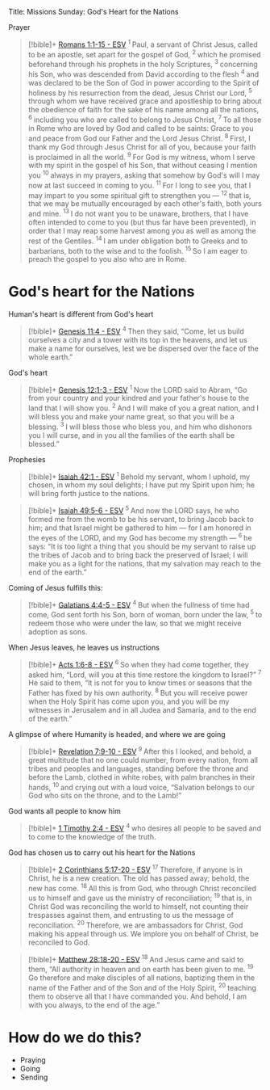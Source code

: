 Title: Missions Sunday: God's Heart for the Nations

Prayer
> [!bible]+ [Romans 1:1-15 - ESV](https://bolls.life/ESV/45/1/)
>  <sup> 1 </sup>Paul, a servant  of Christ Jesus, called to be an apostle, set apart for the gospel of God, <sup> 2 </sup>which he promised beforehand through his prophets in the holy Scriptures, <sup> 3 </sup>concerning his Son, who was descended from David  according to the flesh <sup> 4 </sup>and was declared to be the Son of God in power according to the Spirit of holiness by his resurrection from the dead, Jesus Christ our Lord, <sup> 5 </sup>through whom we have received grace and apostleship to bring about the obedience of faith for the sake of his name among all the nations, <sup> 6 </sup>including you who are called to belong to Jesus Christ, <sup> 7 </sup>To all those in Rome who are loved by God and called to be saints: Grace to you and peace from God our Father and the Lord Jesus Christ. <sup> 8 </sup>First, I thank my God through Jesus Christ for all of you, because your faith is proclaimed in all the world. <sup> 9 </sup>For God is my witness, whom I serve with my spirit in the gospel of his Son, that without ceasing I mention you <sup> 10 </sup>always in my prayers, asking that somehow by God's will I may now at last succeed in coming to you. <sup> 11 </sup>For I long to see you, that I may impart to you some spiritual gift to strengthen you — <sup> 12 </sup>that is, that we may be mutually encouraged by each other's faith, both yours and mine. <sup> 13 </sup>I do not want you to be unaware, brothers,  that I have often intended to come to you (but thus far have been prevented), in order that I may reap some harvest among you as well as among the rest of the Gentiles. <sup> 14 </sup>I am under obligation both to Greeks and to barbarians,  both to the wise and to the foolish. <sup> 15 </sup>So I am eager to preach the gospel to you also who are in Rome.


# God's heart for the Nations
Human's heart is different from God's heart
> [!bible]+ [Genesis 11:4 - ESV](https://bolls.life/ESV/1/11/)
>  <sup> 4 </sup>Then they said, “Come, let us build ourselves a city and a tower with its top in the heavens, and let us make a name for ourselves, lest we be dispersed over the face of the whole earth.”

God's heart
> [!bible]+ [Genesis 12:1-3 - ESV](https://bolls.life/ESV/1/12/)
>  <sup> 1 </sup>Now the LORD said  to Abram, “Go from your country  and your kindred and your father's house to the land that I will show you. <sup> 2 </sup>And I will make of you a great nation, and I will bless you and make your name great, so that you will be a blessing. <sup> 3 </sup>I will bless those who bless you, and him who dishonors you I will curse, and in you all the families of the earth shall be blessed.”

Prophesies 
> [!bible]+ [Isaiah 42:1 - ESV](https://bolls.life/ESV/23/42/)
>  <sup> 1 </sup>Behold my servant, whom I uphold, my chosen, in whom my soul delights; I have put my Spirit upon him; he will bring forth justice to the nations.

> [!bible]+ [Isaiah 49:5-6 - ESV](https://bolls.life/ESV/23/49/)
>  <sup> 5 </sup>And now the LORD says, he who formed me from the womb to be his servant, to bring Jacob back to him; and that Israel might be gathered to him — for I am honored in the eyes of the LORD, and my God has become my strength — <sup> 6 </sup>he says: “It is too light a thing that you should be my servant to raise up the tribes of Jacob and to bring back the preserved of Israel; I will make you as a light for the nations, that my salvation may reach to the end of the earth.”

Coming of Jesus fulfills this:
> [!bible]+ [Galatians 4:4-5 - ESV](https://bolls.life/ESV/48/4/)
>  <sup> 4 </sup>But when the fullness of time had come, God sent forth his Son, born of woman, born under the law, <sup> 5 </sup>to redeem those who were under the law, so that we might receive adoption as sons.

When Jesus leaves, he leaves us instructions
> [!bible]+ [Acts 1:6-8 - ESV](https://bolls.life/ESV/44/1/)
>  <sup> 6 </sup>So when they had come together, they asked him, “Lord, will you at this time restore the kingdom to Israel?” <sup> 7 </sup>He said to them,  “It is not for you to know times or seasons that the Father has fixed by his own authority. <sup> 8 </sup>But you will receive power when the Holy Spirit has come upon you, and you will be my witnesses in Jerusalem and in all Judea and Samaria, and to the end of the earth.”

A glimpse of where Humanity is headed, and where we are going
> [!bible]+ [Revelation 7:9-10 - ESV](https://bolls.life/ESV/66/7/)
>  <sup> 9 </sup>After this I looked, and behold, a great multitude that no one could number, from every nation, from all tribes and peoples and languages, standing before the throne and before the Lamb, clothed in white robes, with palm branches in their hands, <sup> 10 </sup>and crying out with a loud voice, “Salvation belongs to our God who sits on the throne, and to the Lamb!”

God wants all people to know him
> [!bible]+ [1 Timothy 2:4 - ESV](https://bolls.life/ESV/54/2/)
>  <sup> 4 </sup>who desires all people to be saved and to come to the knowledge of the truth.

God has chosen us to carry out his heart for the Nations
> [!bible]+ [2 Corinthians 5:17-20 - ESV](https://bolls.life/ESV/47/5/)
>  <sup> 17 </sup>Therefore, if anyone is in Christ, he is a new creation.  The old has passed away; behold, the new has come. <sup> 18 </sup>All this is from God, who through Christ reconciled us to himself and gave us the ministry of reconciliation; <sup> 19 </sup>that is, in Christ God was reconciling  the world to himself, not counting their trespasses against them, and entrusting to us the message of reconciliation. <sup> 20 </sup>Therefore, we are ambassadors for Christ, God making his appeal through us. We implore you on behalf of Christ, be reconciled to God.

> [!bible]+ [Matthew 28:18-20 - ESV](https://bolls.life/ESV/40/28/)
>  <sup> 18 </sup>And Jesus came and said to them,  “All authority in heaven and on earth has been given to me. <sup> 19 </sup>Go therefore and make disciples of all nations, baptizing them in  the name of the Father and of the Son and of the Holy Spirit, <sup> 20 </sup>teaching them to observe all that I have commanded you. And behold, I am with you always, to the end of the age.”

# How do we do this?
- Praying
- Going
- Sending